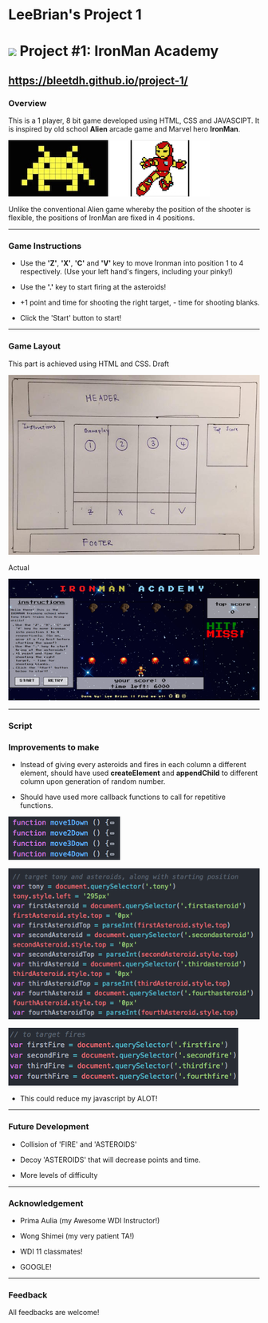 # LeeBrian's Project 1
<!---
Read Me Contents
-->

# ![](https://ga-dash.s3.amazonaws.com/production/assets/logo-9f88ae6c9c3871690e33280fcf557f33.png) Project #1: IronMan Academy

https://bleetdh.github.io/project-1/
---

### Overview

This is a 1 player, 8 bit game developed using HTML, CSS and JAVASCIPT. It is inspired by old school **Alien** arcade game and Marvel hero **IronMan**.

![](images/alien-readme.jpeg) ![](images/ironman-readme.png)

Unlike the conventional Alien game whereby the position of the shooter is flexible, the positions of IronMan are fixed in 4 positions.

---

### Game Instructions ###
* Use the **'Z'**, **'X'**, **'C'** and **'V'** key to move Ironman into position 1 to 4 respectively. (Use your left hand's fingers, including your pinky!)

* Use the **'.'** key to start firing at the asteroids!

* +1 point and time for shooting the right target, - time for shooting blanks.

* Click the 'Start' button to start!

---

### Game Layout ###
This part is achieved using HTML and CSS.
Draft

![](images/layout-draft-readme.jpg)

Actual

![](images/layout-final-readme.png)

---
### Script ###


### Improvements to make ###

* Instead of giving every asteroids and fires in each column a different element, should have used **createElement** and **appendChild** to different column upon generation of random number.

* Should have used more callback functions to call for repetitive functions.

![](images/badexample1-readme.png)

![](images/badexample2-readme.png)

![](images/badexample3-readme.png)


* This could reduce my javascript by ALOT!

---

### Future Development ###
* Collision of 'FIRE' and 'ASTEROIDS'

* Decoy 'ASTEROIDS' that will decrease points and time.

* More levels of difficulty

---

### Acknowledgement ###
* Prima Aulia (my Awesome WDI Instructor!)

* Wong Shimei (my very patient TA!)

* WDI 11 classmates!

* GOOGLE!

---

### Feedback ###
All feedbacks are welcome!
